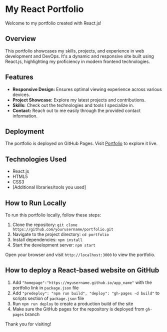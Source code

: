 # My React Portfolio

Welcome to my portfolio created with React.js!

## Overview

This portfolio showcases my skills, projects, and experience in web development and DevOps. It's a dynamic and responsive site built using React.js, highlighting my proficiency in modern frontend technologies.

## Features

- **Responsive Design:** Ensures optimal viewing experience across various devices.
- **Project Showcase:** Explore my latest projects and contributions.
- **Skills:** Check out the technologies and tools I specialize in.
- **Contact:** Reach out to me easily through the provided contact information.

## Deployment

The portfolio is deployed on GitHub Pages. Visit [Portfolio](https://vedant-mahajan.github.io/Portfolio/) to explore it live.

## Technologies Used

- React.js
- HTML5
- CSS3
- [Additional libraries/tools you used]

## How to Run Locally

To run this portfolio locally, follow these steps:

1. Clone the repository: `git clone https://github.com/yourusername/portfolio.git`
2. Navigate to the project directory: `cd portfolio`
3. Install dependencies: `npm install`
4. Start the development server: `npm start`

Open your browser and visit `http://localhost:3000` to view the portfolio.

## How to deploy a React-based website on GitHub

1. Add `"homepage":"https://myusername.github.io/app_name"` with the portfolio link in `package.json` file
2. Add `"predeploy": "npm run build", "deploy": "gh-pages -d build"` to scripts section of `package.json` file
3. Run `npm run deploy` to create a production build of the site
4. Make sure the GitHub pages for the repository is deployed from `gh-pages` branch

Thank you for visiting!
